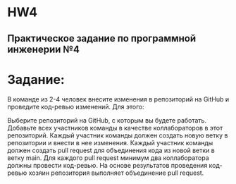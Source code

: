 # HW4

## Практическое задание по программной инженерии №4

# Задание:

В команде из 2-4 человек внесите изменения в репозиторий на GitHub и проведите код-ревью изменений. Для этого:

Выберите репозиторий на GitHub, с которым вы будете работать.
Добавьте всех участников команды в качестве коллабораторов в этот репозиторий.
Каждый участник команды должен создать новую ветку в репозитории и внести в нее изменения.
Каждый участник команды должен создать pull request для объединения кода из новой ветки в ветку main.
Для каждого pull request минимум два коллаборатора должны провести код-ревью.
На основе результатов проведения код-ревью хозяин репозитория выполняет объединение pull request.

